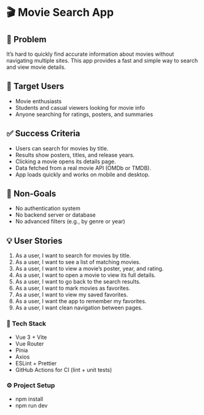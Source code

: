 # 🎬 Movie Search App

## 🧩 Problem

It’s hard to quickly find accurate information about movies without navigating multiple sites. This app provides a fast and simple way to search and view movie details.

## 👥 Target Users

- Movie enthusiasts
- Students and casual viewers looking for movie info
- Anyone searching for ratings, posters, and summaries

## ✅ Success Criteria

- Users can search for movies by title.
- Results show posters, titles, and release years.
- Clicking a movie opens its details page.
- Data fetched from a real movie API (OMDb or TMDB).
- App loads quickly and works on mobile and desktop.

## 🚫 Non-Goals

- No authentication system
- No backend server or database
- No advanced filters (e.g., by genre or year)

## 💡 User Stories

1. As a user, I want to search for movies by title.
2. As a user, I want to see a list of matching movies.
3. As a user, I want to view a movie’s poster, year, and rating.
4. As a user, I want to open a movie to view its full details.
5. As a user, I want to go back to the search results.
6. As a user, I want to mark movies as favorites.
7. As a user, I want to view my saved favorites.
8. As a user, I want the app to remember my favorites.
9. As a user, I want clean navigation between pages.

### 🧰 Tech Stack

- Vue 3 + Vite
- Vue Router
- Pinia
- Axios
- ESLint + Prettier
- GitHub Actions for CI (lint + unit tests)

### ⚙️ Project Setup

- npm install
- npm run dev
